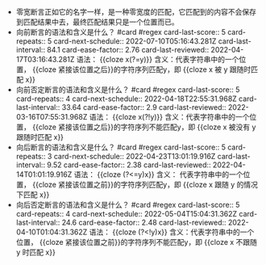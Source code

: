 - 零宽断言正如它的名字一样，是一种零宽度的匹配，它匹配到的内容不会保存到匹配结果中去，最终匹配结果只是一个位置而已。
- 向前断言的语法和含义是什么？ #card #regex
  card-last-score:: 5
  card-repeats:: 5
  card-next-schedule:: 2022-07-10T05:16:43.281Z
  card-last-interval:: 84.1
  card-ease-factor:: 2.76
  card-last-reviewed:: 2022-04-17T03:16:43.281Z
  语法： {{cloze x(?=y)}} 
  含义：代表字符串中的一个位置， {{cloze 紧接该位置之后}}的字符序列匹配y，即 {{cloze x 被 y 跟随时匹配 x}}
- 向前否定断言的语法和含义是什么？ #card #regex
  card-last-score:: 5
  card-repeats:: 4
  card-next-schedule:: 2022-04-18T22:55:31.968Z
  card-last-interval:: 33.64
  card-ease-factor:: 2.9
  card-last-reviewed:: 2022-03-16T07:55:31.968Z
  语法： {{cloze x(?!y)}} 
  含义：代表字符串中的一个位置， {{cloze 紧接该位置之后}}的字符序列不能匹配y，即 {{cloze x 被没有 y 跟随时匹配 x}}
- 向后断言的语法和含义是什么？ #card #regex
  card-last-score:: 5
  card-repeats:: 3
  card-next-schedule:: 2022-04-23T13:01:19.916Z
  card-last-interval:: 9.52
  card-ease-factor:: 2.38
  card-last-reviewed:: 2022-04-14T01:01:19.916Z
  语法： {{cloze (?<=y)x}} 
  含义： 代表字符串中的一个位置， {{cloze 紧接该位置之前}}的字符序列匹配y，即 {{cloze x 跟随 y 的情况下匹配 x}}
- 向后否定断言的语法和含义是什么？ #card #regex
  card-last-score:: 5
  card-repeats:: 4
  card-next-schedule:: 2022-05-04T15:04:31.362Z
  card-last-interval:: 24.6
  card-ease-factor:: 2.48
  card-last-reviewed:: 2022-04-10T01:04:31.362Z
  语法： {{cloze (?<!y)x}} 
  含义：代表字符串中的一个位置， {{cloze 紧接该位置之前}}的字符序列不能匹配y，即 {{cloze x 不跟随 y 时匹配 x}}